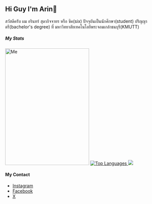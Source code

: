 ## Hi Guy I'm Arin👋
<p>สวัสดีครับ ผม อรินทร์ สุดากิจจาทร หรือ ซิค(six) ปัจจุบันเป็นนักศึกษา(student) ปริญญาตรี(bachelor's degree) ที่ มหาวิทยาลัยเทคโนโลยีพระจอมเกล้าธนบุรี(KMUTT)</p>

##### My Stats
<span>
  <img src="https://github.com/arinsuda/arinsuda/blob/arinsuda/Client/25650728-1659102297577.jpg" alt="Me" width="270" height="375"/>
  <a href="https://github.com/anuraghazra/github-readme-stats">
    <img src=" https://github-readme-stats.vercel.app/api/top-langs/?username=arinsuda&layout=pie" alt="Top Languages" />
  </a>
  <img src="https://github-readme-stats.vercel.app/api?username=arinsuda&show_icons=true&theme=transparent">
</span>

#### My Contact
- [Instagram](https://www.instagram.com/sxxarxn/)
- [Facebook](https://www.facebook.com/Sixtiena16)
- [X](https://x.com/sixarin2002)
